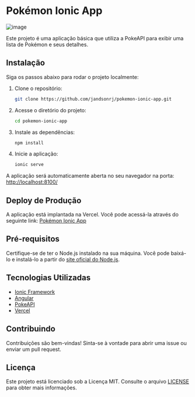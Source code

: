 # Pokémon Ionic App

![image](https://github.com/jandsonrj/pokemon-ionic-app/assets/101944851/6294845b-b528-4cff-899a-12ba60c2c38e)


Este projeto é uma aplicação básica que utiliza a PokeAPI para exibir uma lista de Pokémon e seus detalhes.

## Instalação

Siga os passos abaixo para rodar o projeto localmente:

1. Clone o repositório:
    ```bash
    git clone https://github.com/jandsonrj/pokemon-ionic-app.git
    ```

2. Acesse o diretório do projeto:
    ```bash
    cd pokemon-ionic-app
    ```

3. Instale as dependências:
    ```bash
    npm install
    ```

4. Inicie a aplicação:
    ```bash
    ionic serve
    ```

A aplicação será automaticamente aberta no seu navegador na porta: [http://localhost:8100/](http://localhost:8100/)

## Deploy de Produção

A aplicação está implantada na Vercel. Você pode acessá-la através do seguinte link: [Pokémon Ionic App](https://pokemon-ionic-app.vercel.app/home)

## Pré-requisitos

Certifique-se de ter o Node.js instalado na sua máquina. Você pode baixá-lo e instalá-lo a partir do [site oficial do Node.js](https://nodejs.org/).

## Tecnologias Utilizadas

- [Ionic Framework](https://ionicframework.com/)
- [Angular](https://angular.io/)
- [PokeAPI](https://pokeapi.co/)
- [Vercel](https://vercel.com/)

## Contribuindo

Contribuições são bem-vindas! Sinta-se à vontade para abrir uma issue ou enviar um pull request.

## Licença

Este projeto está licenciado sob a Licença MIT. Consulte o arquivo [LICENSE](LICENSE) para obter mais informações.
